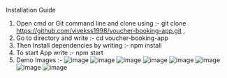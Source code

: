 Installation Guide 
1. Open cmd or Git command line and clone using :- git clone https://github.com/vivekss1998/voucher-booking-app.git ,
2. Go to directory and write :- cd voucher-booking-app 
3. Then Install dependencies by writing :- npm install
4. To start App write :- npm start
5. Demo Images :-
![image](https://github.com/vivekss1998/voucher-booking-app/assets/134924234/b151093e-784a-4fa5-ae82-327ef2c2114c)
![image](https://github.com/vivekss1998/voucher-booking-app/assets/134924234/ec0cc2cc-264b-4c9e-b72f-07da0d411b9a)
![image](https://github.com/vivekss1998/voucher-booking-app/assets/134924234/7c3edde2-f7b2-4761-b5bd-aa9d20fb5246)
![image](https://github.com/vivekss1998/voucher-booking-app/assets/134924234/2c7ec48c-0dd7-4982-951a-2dfa385dc59a)
![image](https://github.com/vivekss1998/voucher-booking-app/assets/134924234/a1943ec9-6c18-4215-af2e-8049588ca259)
![image](https://github.com/vivekss1998/voucher-booking-app/assets/134924234/2bfd8d66-93ef-4a7b-a4bf-71bc7d3606be)
![image](https://github.com/vivekss1998/voucher-booking-app/assets/134924234/eedbb691-7e74-44a6-b7e9-49f8d6c38d7b)
![image](https://github.com/vivekss1998/voucher-booking-app/assets/134924234/33e3d0d1-9cf0-4f09-8fb8-fb48aab57fed)

